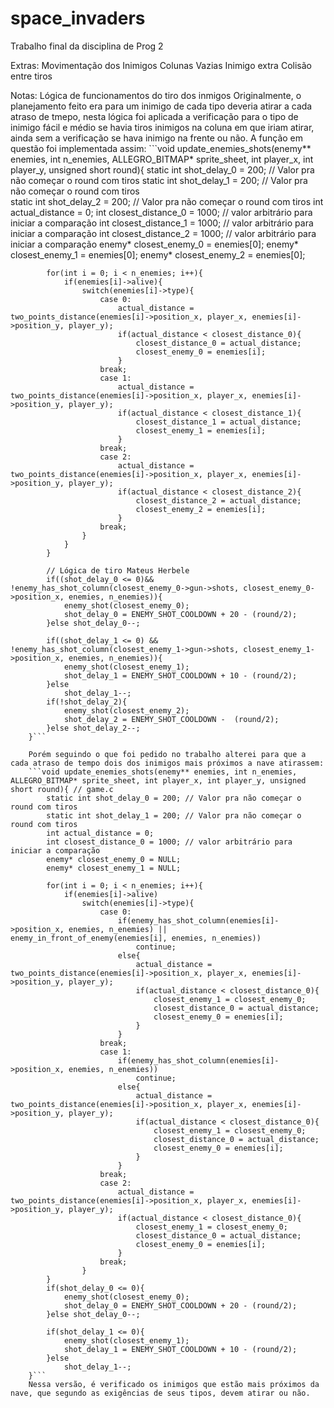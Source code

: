 # space_invaders
Trabalho final da disciplina de Prog 2

Extras:
    Movimentação dos Inimigos
    Colunas Vazias
    Inimigo extra
    Colisão entre tiros

Notas:
    Lógica de funcionamentos do tiro dos inmigos
        Originalmente, o planejamento feito era para um inimigo de cada tipo deveria atirar a cada atraso de tmepo, nesta lógica foi aplicada a verificação para o tipo de inimigo fácil e médio se havia tiros inimigos na coluna em que iriam atirar, ainda sem a verificação se hava inimigo na frente ou não.
        A função em questão foi implementada assim:
        ```void update_enemies_shots(enemy** enemies, int n_enemies, ALLEGRO_BITMAP* sprite_sheet, int player_x, int player_y, unsigned short round){
            static int shot_delay_0 = 200; // Valor pra não começar o round com tiros
            static int shot_delay_1 = 200; // Valor pra não começar o round com tiros	
            static int shot_delay_2 = 200; // Valor pra não começar o round com tiros
            int actual_distance = 0;
            int closest_distance_0 = 1000; // valor arbitrário para iniciar a comparação
            int closest_distance_1 = 1000; // valor arbitrário para iniciar a comparação
            int closest_distance_2 = 1000; // valor arbitrário para iniciar a comparação
            enemy* closest_enemy_0 = enemies[0];
            enemy* closest_enemy_1 = enemies[0];
            enemy* closest_enemy_2 = enemies[0];

            for(int i = 0; i < n_enemies; i++){
                if(enemies[i]->alive){
                    switch(enemies[i]->type){
                        case 0:
                            actual_distance = two_points_distance(enemies[i]->position_x, player_x, enemies[i]->position_y, player_y);
                            if(actual_distance < closest_distance_0){
                                closest_distance_0 = actual_distance;
                                closest_enemy_0 = enemies[i];
                            }
                        break;
                        case 1:
                            actual_distance = two_points_distance(enemies[i]->position_x, player_x, enemies[i]->position_y, player_y);
                            if(actual_distance < closest_distance_1){
                                closest_distance_1 = actual_distance;
                                closest_enemy_1 = enemies[i];
                            }
                        break;
                        case 2:
                            actual_distance = two_points_distance(enemies[i]->position_x, player_x, enemies[i]->position_y, player_y);
                            if(actual_distance < closest_distance_2){
                                closest_distance_2 = actual_distance;
                                closest_enemy_2 = enemies[i];
                            }
                        break;
                    }
                }
            }

            // Lógica de tiro Mateus Herbele
            if((shot_delay_0 <= 0)&& !enemy_has_shot_column(closest_enemy_0->gun->shots, closest_enemy_0->position_x, enemies, n_enemies)){
                enemy_shot(closest_enemy_0);
                shot_delay_0 = ENEMY_SHOT_COOLDOWN + 20 - (round/2);
            }else shot_delay_0--;

            if((shot_delay_1 <= 0) && !enemy_has_shot_column(closest_enemy_1->gun->shots, closest_enemy_1->position_x, enemies, n_enemies)){
                enemy_shot(closest_enemy_1);
                shot_delay_1 = ENEMY_SHOT_COOLDOWN + 10 - (round/2);
            }else
                shot_delay_1--;
            if(!shot_delay_2){
                enemy_shot(closest_enemy_2);
                shot_delay_2 = ENEMY_SHOT_COOLDOWN -  (round/2);
            }else shot_delay_2--;
        }```
        
        Porém seguindo o que foi pedido no trabalho alterei para que a cada atraso de tempo dois dos inimigos mais próximos a nave atirassem:
        ```void update_enemies_shots(enemy** enemies, int n_enemies, ALLEGRO_BITMAP* sprite_sheet, int player_x, int player_y, unsigned short round){ // game.c
            static int shot_delay_0 = 200; // Valor pra não começar o round com tiros
            static int shot_delay_1 = 200; // Valor pra não começar o round com tiros	
            int actual_distance = 0;
            int closest_distance_0 = 1000; // valor arbitrário para iniciar a comparação
            enemy* closest_enemy_0 = NULL;
            enemy* closest_enemy_1 = NULL;

            for(int i = 0; i < n_enemies; i++){
                if(enemies[i]->alive)
                    switch(enemies[i]->type){
                        case 0:
                            if(enemy_has_shot_column(enemies[i]->position_x, enemies, n_enemies) ||  enemy_in_front_of_enemy(enemies[i], enemies, n_enemies))
                                continue;
                            else{
                                actual_distance = two_points_distance(enemies[i]->position_x, player_x, enemies[i]->position_y, player_y);
                                if(actual_distance < closest_distance_0){
                                    closest_enemy_1 = closest_enemy_0;
                                    closest_distance_0 = actual_distance;
                                    closest_enemy_0 = enemies[i];
                                }
                            }
                        break;
                        case 1:
                            if(enemy_has_shot_column(enemies[i]->position_x, enemies, n_enemies))
                                continue;
                            else{
                                actual_distance = two_points_distance(enemies[i]->position_x, player_x, enemies[i]->position_y, player_y);
                                if(actual_distance < closest_distance_0){
                                    closest_enemy_1 = closest_enemy_0;
                                    closest_distance_0 = actual_distance;
                                    closest_enemy_0 = enemies[i];
                                }
                            }
                        break;
                        case 2:
                            actual_distance = two_points_distance(enemies[i]->position_x, player_x, enemies[i]->position_y, player_y);
                            if(actual_distance < closest_distance_0){
                                closest_enemy_1 = closest_enemy_0;
                                closest_distance_0 = actual_distance;
                                closest_enemy_0 = enemies[i];
                            }
                        break;
                    }
            }
            if(shot_delay_0 <= 0){
                enemy_shot(closest_enemy_0);
                shot_delay_0 = ENEMY_SHOT_COOLDOWN + 20 - (round/2);
            }else shot_delay_0--;

            if(shot_delay_1 <= 0){
                enemy_shot(closest_enemy_1);
                shot_delay_1 = ENEMY_SHOT_COOLDOWN + 10 - (round/2);
            }else
                shot_delay_1--;
        }```
        Nessa versão, é verificado os inimigos que estão mais próximos da nave, que segundo as exigências de seus tipos, devem atirar ou não.
